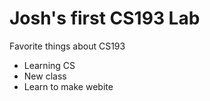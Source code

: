 # Josh's first CS193 Lab

Favorite things about CS193
- Learning CS
- New class
- Learn to make webite
